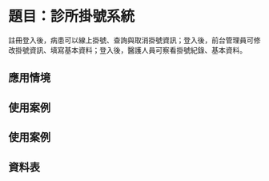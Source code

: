 # 題目：診所掛號系統
註冊登入後，病患可以線上掛號、查詢與取消掛號資訊；登入後，前台管理員可修改掛號資訊、填寫基本資料；登入後，醫護人員可察看掛號紀錄、基本資料。
## 應用情境
## 使用案例
## 使用案例
## 資料表
